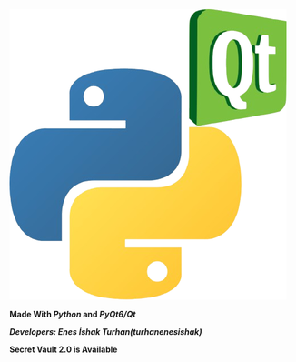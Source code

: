 ![Made With Python & Qt](./Python_and_Qt.png)

__Made With *Python* and *PyQt6/Qt*__

__*Developers:
  Enes İshak Turhan(turhanenesishak)*__

__Secret Vault 2.0 is Available__
